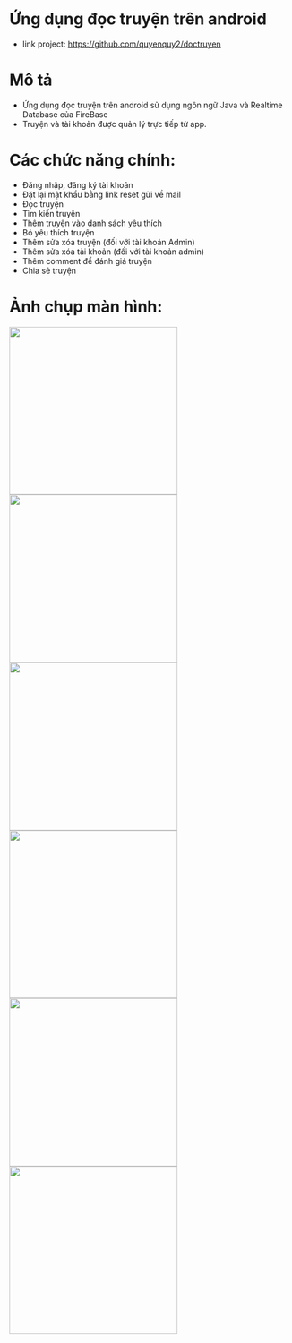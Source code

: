 # Ứng dụng đọc truyện trên android
*  link project: https://github.com/quyenquy2/doctruyen
# Mô tả
*  Ứng dụng đọc truyện trên android sử dụng ngôn ngữ Java và
Realtime Database của FireBase
*  Truyện và tài khoản được quản lý trực tiếp từ app.

# Các chức năng chính:
*  Đăng nhập, đăng ký tài khoản
*  Đặt lại mật khẩu bằng link reset gửi về mail
*  Đọc truyện
*  Tìm kiến truyện
*  Thêm truyện vào danh sách yêu thích
*  Bỏ yêu thích truyện
*  Thêm sửa xóa truyện (đối với tài khoản Admin)
*  Thêm sửa xóa tài khoản (đối với tài khoản admin)
*  Thêm comment để đánh giá truyện
*  Chia sẻ truyện



# Ảnh chụp màn hình:
<img src="https://github.com/quyenquy2/doctruyen/assets/87377105/ba441054-f6fc-4ea2-a3a8-bef3d7eccaf4" width="300">
<img src="https://github.com/quyenquy2/doctruyen/assets/87377105/d0b4ae19-7787-4d62-9581-4bf562519418" width="300">
<img src="https://github.com/quyenquy2/doctruyen/assets/87377105/173da841-9eb9-4d52-addb-fd067b12f03f" width="300">
<img src="https://github.com/quyenquy2/doctruyen/assets/87377105/0eec987d-2bb6-4235-948c-8bb9551d7c1e" width="300">
<img src="https://github.com/quyenquy2/doctruyen/assets/87377105/c3e70526-146a-4bea-9064-6ca524e001d2" width="300">
<img src="https://github.com/quyenquy2/doctruyen/assets/87377105/cf1c8e29-34f1-4cce-90be-38656e0fa011" width="300">









